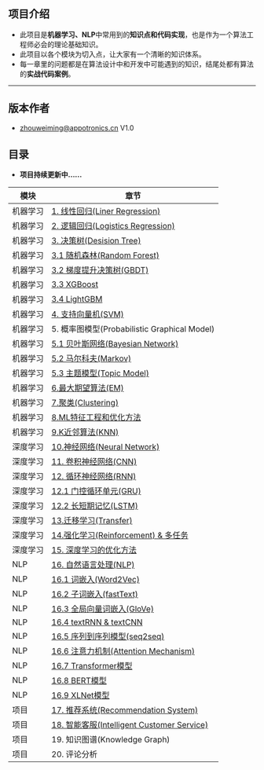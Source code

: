## 项目介绍

- 此项目是**机器学习、NLP**中常用到的**知识点和代码实现**，也是作为一个算法工程师必会的理论基础知识。
- 此项目以各个模块为切入点，让大家有一个清晰的知识体系。
- 每一章里的问题都是在算法设计中和开发中可能遇到的知识，结尾处都有算法的**实战代码案例**。

------
## 版本作者

- zhouweiming@appotronics.cn V1.0

## 目录

- **项目持续更新中......**

| 模块     | 章节                                                         | 
| -------- | ------------------------------------------------------------ |
| 机器学习 | [1. 线性回归(Liner Regression)](https://github.com/joeweiming/ML-NLP/edit/master/Machine%20Learning/Liner%20Regression/1.Liner%20Regression.md) | 
| 机器学习 | [2. 逻辑回归(Logistics Regression)](https://github.com/joeweiming/ML-NLP/edit/master//Machine%20Learning/2.Logistics%20Regression/2.Logistics%20Regression.md) | 
| 机器学习 | [3. 决策树(Desision Tree)](https://github.com/joeweiming/ML-NLP/edit/master/Machine%20Learning/3.Desition%20Tree/Desition%20Tree.md) | 
| 机器学习 | [3.1 随机森林(Random Forest)](https://github.com/joeweiming/ML-NLP/edit/master/Machine%20Learning/3.1%20Random%20Forest/3.1%20Random%20Forest.md) | 
| 机器学习 | [3.2 梯度提升决策树(GBDT)](https://github.com/joeweiming/ML-NLP/edit/master/Machine%20Learning/3.2%20GBDT/3.2%20GBDT.md) | 
| 机器学习 | [3.3 XGBoost](https://github.com/joeweiming/ML-NLP/edit/master/Machine%20Learning/3.3%20XGBoost/3.3%20XGBoost.md) | 
| 机器学习 | [3.4 LightGBM](https://github.com/joeweiming/ML-NLP/edit/master/Machine%20Learning/3.4%20LightGBM/3.4%20LightGBM.md) |
| 机器学习 | [4. 支持向量机(SVM)](https://github.com/joeweiming/ML-NLP/edit/master/Machine%20Learning/4.%20SVM/4.%20SVM.md) | 
| 机器学习 | 5. 概率图模型(Probabilistic Graphical Model)                 |
| 机器学习 | [5.1 贝叶斯网络(Bayesian Network)](https://github.com/joeweiming/ML-NLP/edit/master/Machine%20Learning/5.1%20Bayes%20Network/5.1%20Bayes%20Network.md) | 
| 机器学习 | [5.2 马尔科夫(Markov)](https://github.com/joeweiming/ML-NLP/edit/master/Machine%20Learning/5.2%20Markov/5.2%20Markov.md) | 
| 机器学习 | [5.3 主题模型(Topic Model)](https://github.com/joeweiming/ML-NLP/tree/master/Machine%20Learning/5.3%20Topic%20Model) | 
| 机器学习 | [6.最大期望算法(EM)](https://github.com/joeweiming/ML-NLP/tree/master/Machine%20Learning/6.%20EM) | 
| 机器学习 | [7.聚类(Clustering)](https://github.com/joeweiming/ML-NLP/tree/master/Machine%20Learning/7.%20Clustering) | 
| 机器学习 | [8.ML特征工程和优化方法](https://github.com/joeweiming/ML-NLP/tree/master/Machine%20Learning/8.%20ML%E7%89%B9%E5%BE%81%E5%B7%A5%E7%A8%8B%E5%92%8C%E4%BC%98%E5%8C%96%E6%96%B9%E6%B3%95) | [) |  |
| 机器学习 | [9.K近邻算法(KNN)](https://github.com/joeweiming/ML-NLP/tree/master/Machine%20Learning/9.%20KNN) |
| 深度学习 | [10.神经网络(Neural Network)](https://github.com/joeweiming/ML-NLP/tree/master/Deep%20Learning/10.%20Neural%20Network) | 
| 深度学习 | [11. 卷积神经网络(CNN)](https://github.com/joeweiming/ML-NLP/tree/master/Deep%20Learning/11.%20CNN) | 
| 深度学习 | [12. 循环神经网络(RNN)](https://github.com/joeweiming/ML-NLP/tree/master/Deep%20Learning/12.%20RNN) | 
| 深度学习 | [12.1 门控循环单元(GRU)](https://github.com/joeweiming/ML-NLP/tree/master/Deep%20Learning/12.1%20GRU) | 
| 深度学习 | [12.2 长短期记忆(LSTM)](https://github.com/joeweiming/ML-NLP/tree/master/Deep%20Learning/12.2%20LSTM) | 
| 深度学习 | [13.迁移学习(Transfer)](https://github.com/joeweiming/ML-NLP/tree/master/Deep%20Learning/13.%20Transfer%20Learning) | [
| 深度学习 | [14.强化学习(Reinforcement) & 多任务](https://github.com/joeweiming/ML-NLP/tree/master/Deep%20Learning/14.%20Reinforcement%20Learning) | 
| 深度学习 | [15. 深度学习的优化方法](https://github.com/joeweiming/ML-NLP/tree/master/Deep%20Learning/15.%20DL%20Optimizer) | 
| NLP      | [16. 自然语言处理(NLP)](https://github.com/joeweiming/ML-NLP/tree/master/NLP/16.%20NLP) | 
| NLP      | [16.1 词嵌入(Word2Vec)](https://github.com/joeweiming/ML-NLP/tree/master/NLP/16.1%20Word%20Embedding) | 
| NLP      | [16.2 子词嵌入(fastText)](https://github.com/joeweiming/ML-NLP/tree/master/NLP/16.2%20fastText) | 
| NLP      | [16.3 全局向量词嵌入(GloVe)](https://github.com/joeweiming/ML-NLP/tree/master/NLP/16.3%20GloVe) | 
| NLP      | [16.4 textRNN & textCNN](https://github.com/joeweiming/ML-NLP/tree/master/NLP/16.4%20textRNN%20%26%20textCNN) | 
| NLP      | [16.5 序列到序列模型(seq2seq)](https://github.com/joeweiming/ML-NLP/tree/master/NLP/16.5%20seq2seq) | 
| NLP      | [16.6 注意力机制(Attention Mechanism)](https://github.com/joeweiming/ML-NLP/tree/master/NLP/16.6%20Attention) | 
| NLP      | [16.7 Transformer模型](https://github.com/joeweiming/ML-NLP/tree/master/NLP/16.7%20Transformer) | 
| NLP      | [16.8 BERT模型](https://github.com/joeweiming/ML-NLP/tree/master/NLP/16.8%20BERT) | 
| NLP      | [16.9 XLNet模型](https://github.com/joeweiming/ML-NLP/tree/master/NLP/16.9%20XLNet) | 
| 项目     | [17. 推荐系统(Recommendation System)](https://github.com/joeweiming/ML-NLP/tree/master/Project/17.%20Recommendation%20System) | 
| 项目     | [18. 智能客服(Intelligent Customer Service)](https://github.com/joeweiming/ML-NLP/tree/master/Project/18.%20Intelligent%20Customer%20Service) | 
| 项目     | 19. 知识图谱(Knowledge Graph)                                |  
| 项目     | 20. 评论分析                                                 | 
